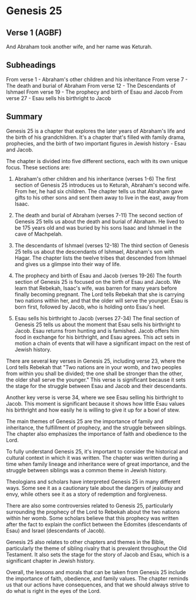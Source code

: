 # Genesis 25

## Verse 1 (AGBF)

And Abraham took another wife, and her name was Keturah.

## Subheadings

From verse 1 - Abraham's other children and his inheritance
From verse 7 - The death and burial of Abraham
From verse 12 - The Descendants of Ishmael
From verse 19 - The prophecy and birth of Esau and Jacob
From verse 27 - Esau sells his birthright to Jacob

## Summary

Genesis 25 is a chapter that explores the later years of Abraham's life and the birth of his grandchildren. It's a chapter that's filled with family drama, prophecies, and the birth of two important figures in Jewish history - Esau and Jacob.

The chapter is divided into five different sections, each with its own unique focus. These sections are:

1. Abraham's other children and his inheritance (verses 1-6)
The first section of Genesis 25 introduces us to Keturah, Abraham's second wife. From her, he had six children. The chapter tells us that Abraham gave gifts to his other sons and sent them away to live in the east, away from Isaac.

2. The death and burial of Abraham (verses 7-11)
The second section of Genesis 25 tells us about the death and burial of Abraham. He lived to be 175 years old and was buried by his sons Isaac and Ishmael in the cave of Machpelah.

3. The descendants of Ishmael (verses 12-18)
The third section of Genesis 25 tells us about the descendants of Ishmael, Abraham's son with Hagar. The chapter lists the twelve tribes that descended from Ishmael and gives us a glimpse into their way of life.

4. The prophecy and birth of Esau and Jacob (verses 19-26)
The fourth section of Genesis 25 is focused on the birth of Esau and Jacob. We learn that Rebekah, Isaac's wife, was barren for many years before finally becoming pregnant. The Lord tells Rebekah that she is carrying two nations within her, and that the older will serve the younger. Esau is born first, followed by Jacob, who is holding onto Esau's heel.

5. Esau sells his birthright to Jacob (verses 27-34)
The final section of Genesis 25 tells us about the moment that Esau sells his birthright to Jacob. Esau returns from hunting and is famished. Jacob offers him food in exchange for his birthright, and Esau agrees. This act sets in motion a chain of events that will have a significant impact on the rest of Jewish history.

There are several key verses in Genesis 25, including verse 23, where the Lord tells Rebekah that "Two nations are in your womb, and two peoples from within you shall be divided; the one shall be stronger than the other, the older shall serve the younger." This verse is significant because it sets the stage for the struggle between Esau and Jacob and their descendants.

Another key verse is verse 34, where we see Esau selling his birthright to Jacob. This moment is significant because it shows how little Esau values his birthright and how easily he is willing to give it up for a bowl of stew.

The main themes of Genesis 25 are the importance of family and inheritance, the fulfillment of prophecy, and the struggle between siblings. The chapter also emphasizes the importance of faith and obedience to the Lord.

To fully understand Genesis 25, it's important to consider the historical and cultural context in which it was written. The chapter was written during a time when family lineage and inheritance were of great importance, and the struggle between siblings was a common theme in Jewish history.

Theologians and scholars have interpreted Genesis 25 in many different ways. Some see it as a cautionary tale about the dangers of jealousy and envy, while others see it as a story of redemption and forgiveness.

There are also some controversies related to Genesis 25, particularly surrounding the prophecy of the Lord to Rebekah about the two nations within her womb. Some scholars believe that this prophecy was written after the fact to explain the conflict between the Edomites (descendants of Esau) and Israel (descendants of Jacob).

Genesis 25 also relates to other chapters and themes in the Bible, particularly the theme of sibling rivalry that is prevalent throughout the Old Testament. It also sets the stage for the story of Jacob and Esau, which is a significant chapter in Jewish history.

Overall, the lessons and morals that can be taken from Genesis 25 include the importance of faith, obedience, and family values. The chapter reminds us that our actions have consequences, and that we should always strive to do what is right in the eyes of the Lord.
